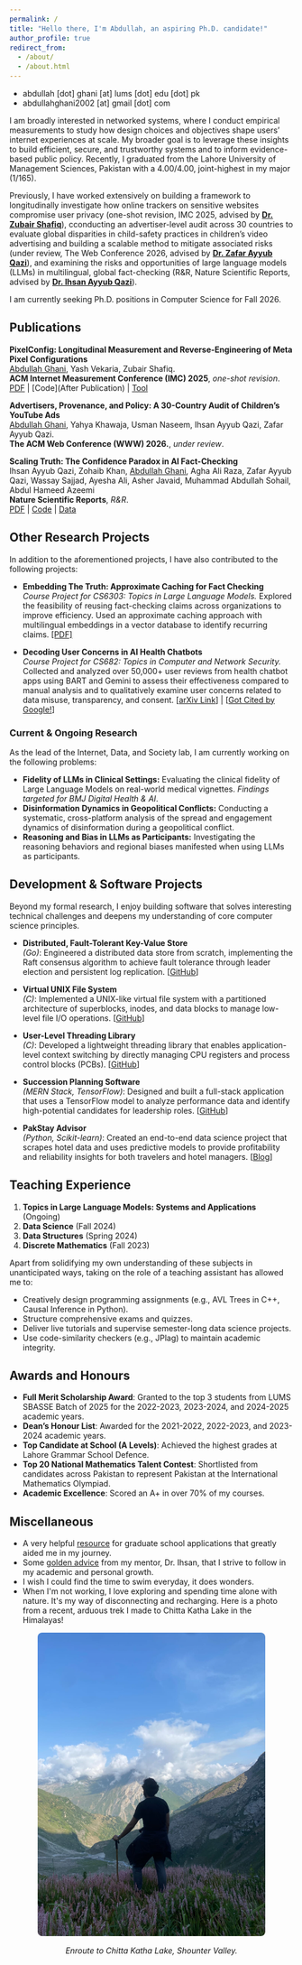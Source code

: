```yaml
---
permalink: /
title: "Hello there, I'm Abdullah, an aspiring Ph.D. candidate!"
author_profile: true
redirect_from: 
  - /about/
  - /about.html
---
```


- abdullah [dot] ghani [at] lums [dot] edu [dot] pk
- abdullahghani2002 [at] gmail [dot] com

I am broadly interested in networked systems, where I conduct empirical measurements to study how design choices and objectives shape users’ internet experiences at scale. My broader goal is to leverage these insights to build efficient, secure, and trustworthy systems and to inform evidence-based public policy. Recently, I graduated from the Lahore University of Management Sciences, Pakistan with a 4.00/4.00, joint-highest in my major (1/165).

 Previously, I have worked extensively on building a framework to longitudinally investigate how online trackers on sensitive websites compromise user privacy (one-shot revision, IMC 2025, advised by **[Dr. Zubair Shafiq](https://web.cs.ucdavis.edu/~zubair/)**), cconducting an advertiser-level audit across 30 countries to evaluate global disparities in child-safety practices in children’s video advertising and building a scalable method to mitigate associated risks (under review, The Web Conference 2026, advised by **[Dr. Zafar Ayyub Qazi](https://www.lums.edu.pk/lums_employee/3337)**), and examining the risks and opportunities of large language models (LLMs) in multilingual, global fact-checking (R&R, Nature Scientific Reports, advised by **[Dr. Ihsan Ayyub Qazi](https://ihsanqazi.com)**).

I am currently seeking Ph.D. positions in Computer Science for Fall 2026.

## Publications

**PixelConfig: Longitudinal Measurement and Reverse-Engineering of Meta Pixel Configurations**  
<u>Abdullah Ghani</u>, Yash Vekaria, Zubair Shafiq.  
<b>ACM Internet Measurement Conference (IMC) 2025</b>, *one-shot revision*.  
[PDF](/files/pixelconfig.pdf) | [Code](After Publication) | [Tool](https://pixel-frontend-1glb.onrender.com/)

**Advertisers, Provenance, and Policy: A 30-Country Audit of Children’s YouTube Ads**  
<u>Abdullah Ghani</u>, Yahya Khawaja, Usman Naseem, Ihsan Ayyub Qazi, Zafar Ayyub Qazi.  
<b>The ACM Web Conference (WWW) 2026.</b>, *under review*.  

**Scaling Truth: The Confidence Paradox in AI Fact-Checking**  
Ihsan Ayyub Qazi, Zohaib Khan, <u>Abdullah Ghani</u>, Agha Ali Raza, Zafar Ayyub Qazi, Wassay Sajjad, Ayesha Ali, Asher Javaid, Muhammad Abdullah Sohail, Abdul Hameed Azeemi<br>
<b>Nature Scientific Reports</b>, *R&R*.<br>
[PDF](/files/scaling_truth.pdf) | [Code](https://drive.google.com/drive/u/2/folders/1ySG6PORa59TpDHTIxddMhoU7m5_sbe6N) | [Data](https://drive.google.com/drive/u/2/folders/1ySG6PORa59TpDHTIxddMhoU7m5_sbe6N)


## Other Research Projects

In addition to the aforementioned projects, I have also contributed to the following projects:

*   **Embedding The Truth: Approximate Caching for Fact Checking**  
    *Course Project for CS6303: Topics in Large Language Models.* Explored the feasibility of reusing fact-checking claims across organizations to improve efficiency. Used an approximate caching approach with multilingual embeddings in a vector database to identify recurring claims. [[PDF]](/files/embeddingthetruth.pdf)

*   **Decoding User Concerns in AI Health Chatbots**  
    *Course Project for CS682: Topics in Computer and Network Security.* Collected and analyzed over 50,000+ user reviews from health chatbot apps using BART and Gemini to assess their effectiveness compared to manual analysis and to qualitatively examine user concerns related to data misuse, transparency, and consent.
    [[arXiv Link](https://arxiv.org/abs/2502.00067)] | [[Got Cited by Google!](https://arxiv.org/pdf/2508.19932)]


### Current & Ongoing Research
As the lead of the Internet, Data, and Society lab, I am currently working on the following problems:
*   **Fidelity of LLMs in Clinical Settings:** Evaluating the clinical fidelity of Large Language Models on real-world medical vignettes. *Findings targeted for BMJ Digital Health & AI*.
*   **Disinformation Dynamics in Geopolitical Conflicts:** Conducting a systematic, cross-platform analysis of the spread and engagement dynamics of disinformation during a geopolitical conflict.
*   **Reasoning and Bias in LLMs as Participants:** Investigating the reasoning behaviors and regional biases manifested when using LLMs as participants.

## Development & Software Projects
Beyond my formal research, I enjoy building software that solves interesting technical challenges and deepens my understanding of core computer science principles.

*   **Distributed, Fault-Tolerant Key-Value Store**  
    *(Go)*: Engineered a distributed data store from scratch, implementing the Raft consensus algorithm to achieve fault tolerance through leader election and persistent log replication. [[GitHub](https://github.com/abdullahghani2002/RAFT---Distributed-Fault-Tolerant-Key-Value-Store)]

*   **Virtual UNIX File System**  
    *(C)*: Implemented a UNIX-like virtual file system with a partitioned architecture of superblocks, inodes, and data blocks to manage low-level file I/O operations. [[GitHub](https://github.com/abdullahghani2002/UNIX-File-System)]

*   **User-Level Threading Library**  
    *(C)*: Developed a lightweight threading library that enables application-level context switching by directly managing CPU registers and process control blocks (PCBs). [[GitHub](https://github.com/abdullahghani2002/User-Level-Threading-Library)]

*   **Succession Planning Software**  
    *(MERN Stack, TensorFlow)*: Designed and built a full-stack application that uses a TensorFlow model to analyze performance data and identify high-potential candidates for leadership roles. [[GitHub](https://github.com/Mustafa-79/Succession-Planning)]

*   **PakStay Advisor**  
    *(Python, Scikit-learn)*: Created an end-to-end data science project that scrapes hotel data and uses predictive models to provide profitability and reliability insights for both travelers and hotel managers. [[Blog](https://medium.com/@jawad.saeed586/extracting-insights-from-booking-com-hotels-using-machine-learning-e24fcc8f15f0)]

## Teaching Experience

1. **Topics in Large Language Models: Systems and Applications** (Ongoing)
1. **Data Science**                                              (Fall 2024)  
2. **Data Structures**                                           (Spring 2024)  
3. **Discrete Mathematics**                                      (Fall 2023)  

Apart from solidifying my own understanding of these subjects in unanticipated ways, taking on the role of a teaching assistant has allowed me to:
- Creatively design programming assignments (e.g., AVL Trees in C++, Causal Inference in Python).  
- Structure comprehensive exams and quizzes.  
- Deliver live tutorials and supervise semester-long data science projects.  
- Use code-similarity checkers (e.g., JPlag) to maintain academic integrity.  

## Awards and Honours

- **Full Merit Scholarship Award**: Granted to the top 3 students from LUMS SBASSE Batch of 2025 for the 2022-2023, 2023-2024, and 2024-2025 academic years.  
- **Dean’s Honour List**: Awarded for the 2021-2022, 2022-2023, and 2023-2024 academic years.  
- **Top Candidate at School (A Levels)**: Achieved the highest grades at Lahore Grammar School Defence.  
- **Top 20 National Mathematics Talent Contest**: Shortlisted from candidates across Pakistan to represent Pakistan at the International Mathematics Olympiad.
- **Academic Excellence**: Scored an A+ in over 70% of my courses.

## Miscellaneous

- A very helpful [resource](https://www.cs.cmu.edu/~harchol/gradschooltalk.pdf) for graduate school applications that greatly aided me in my journey.  
- Some [golden advice](https://ihsan-qazi.blogspot.com/2010/08/few-pieces-of-advice-i-gave-to-my.html) from my mentor, Dr. Ihsan, that I strive to follow in my academic and personal growth.
- I wish I could find the time to swim everyday, it does wonders.
- When I'm not working, I love exploring and spending time alone with nature. It's my way of disconnecting and recharging. Here is a photo from a recent, arduous trek I made to Chitta Katha Lake in the Himalayas!

<div style="text-align: center;">
    <img src="/files/chitta.jpeg" alt="A photo from my trek to Chitta Katha Lake" style="max-width: 80%; border-radius: 8px;">
    <p><em>Enroute to Chitta Katha Lake, Shounter Valley.</em></p>
</div>

